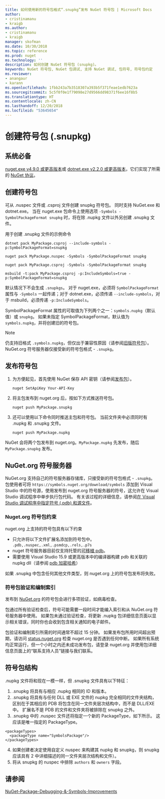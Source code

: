 ```yaml
---
title: 如何使用新的符号包格式“.snupkg”发布 NuGet 符号包 | Microsoft Docs
author:
- cristinamanu
- kraigb
ms.author:
- cristinamanu
- kraigb
manager: skofman
ms.date: 10/30/2018
ms.topic: reference
ms.prod: nuget
ms.technology: ''
description: 如何创建 NuGet 符号包 (snupkg)。
keywords: NuGet 符号包, NuGet 包调试, 支持 NuGet 调试, 包符号, 符号包约定
ms.reviewer:
- anangaur
- karann
ms.openlocfilehash: 1fbb243a7b3518307a393b5f371feae1edb7623a
ms.sourcegitcommit: 5c5f0f0e1f79098e27d9566dd98371f6ee16f8b5
ms.translationtype: HT
ms.contentlocale: zh-CN
ms.lasthandoff: 12/20/2018
ms.locfileid: "53645654"
---
```

# <a name="creating-symbol-packages-snupkg"></a>创建符号包 (.snupkg)

## <a name="prerequisites"></a>系统必备

[nuget.exe v4.9.0 或更高版本](https://www.nuget.org/downloads)或 [dotnet.exe v2.2.0 或更高版本](https://www.microsoft.com/net/download/dotnet-core/2.2)，它们实现了所需的 [NuGet 协议](../api/nuget-protocols.md)。

## <a name="creating-a-symbol-package"></a>创建符号包

可从 .nuspec 文件或 .csproj 文件创建 snupkg 符号包。 同时支持 NuGet.exe 和 dotnet.exe。 当在 nuget.exe 包命令上使用选项 ```-Symbols -SymbolPackageFormat snupkg``` 时，将在除 .nupkg 文件以外另创建 .snupkg 文件。

用于创建 .snupkg 文件的示例命令
```
dotnet pack MyPackage.csproj --include-symbols -p:SymbolPackageFormat=snupkg

nuget pack MyPackage.nuspec -Symbols -SymbolPackageFormat snupkg

nuget pack MyPackage.csproj -Symbols -SymbolPackageFormat snupkg

msbuild -t:pack MyPackage.csproj -p:IncludeSymbols=true -p:SymbolPackageFormat=snupkg
```

默认情况下不会生成 `.snupkgs`。 对于 nuget.exe，必须将 `SymbolPackageFormat` 属性与 `-Symbols` 一起传递；对于 dotnet.exe，必须传递 `--include-symbols`，对于 msbuild，必须传递 `-p:IncludeSymbols`。

SymbolPackageFormat 属性的可取值为下列两个之一：`symbols.nupkg`（默认值）或 `snupkg`。 如果未指定 SymbolPackageFormat，默认值为 `symbols.nupkg`，并将创建旧的符号包。

> [!Note]
> 仍支持旧格式 `.symbols.nupkg`，但仅出于兼容性原因（请参阅[旧版符号包](Symbol-Packages.md)）。 NuGet.org 符号服务器仅接受新的符号包格式 - `.snupkg`。

## <a name="publishing-a-symbol-package"></a>发布符号包

1. 为方便起见，首先使用 NuGet 保存 API 密钥（请参阅[发布包](../create-packages/publish-a-package.md)）。

    ```cli
    nuget SetApiKey Your-API-Key
    ```

1. 将主包发布到 nuget.org 后，按如下方式推送符号包。

    ```cli
    nuget push MyPackage.snupkg
    ```

1. 还可以使用以下命令同时推送主包和符号包。 当前文件夹中必须同时有 .nupkg 和 .snupkg 文件。

    ```cli
    nuget push MyPackage.nupkg
    ```

NuGet 会将两个包发布到 nuget.org。`MyPackage.nupkg` 先发布，随后 `MyPackage.snupkg` 发布。

## <a name="nugetorg-symbol-server"></a>NuGet.org 符号服务器

NuGet.org 支持自己的符号服务器存储库，只接受新的符号包格式 - `.snupkg`。 包使用者可将 `https://symbols.nuget.org/download/symbols` 添加到 Visual Studio 中的符号源，使用发布到 nuget.org 符号服务器的符号，这允许在 Visual Studio 调试程序中单步执行包代码。 有关该过程的详细信息，请参阅[在 Visual Studio 调试程序中指定符号 (.pdb) 和源文件](https://docs.microsoft.com/en-us/visualstudio/debugger/specify-symbol-dot-pdb-and-source-files-in-the-visual-studio-debugger?view=vs-2017)。

### <a name="nugetorg-symbol-package-constraints"></a>Nuget.org 符号包约束

nuget.org 上支持的符号包具有以下约束

- 只允许将以下文件扩展名添加到符号包中。 ```.pdb,.nuspec,.xml,.psmdcp,.rels,.p7s```
- nuget 符号服务器目前仅支持托管的[可移植 pdb](https://github.com/dotnet/corefx/blob/master/src/System.Reflection.Metadata/specs/PortablePdb-Metadata.md)。
- 需要使用 Visual Studio 15.9 或更高版本中的编译器构建 pdb 和关联的 nupkg dll（请参阅 [pdb 加密哈希](https://github.com/dotnet/roslyn/issues/24429)）

如果 .snupkg 中包含任何其他文件类型，则 nuget.org 上的符号包发布将失败。

### <a name="symbol-package-validation-and-indexing"></a>符号包验证和编制索引

发布到 [NuGet.org](https://www.nuget.org/) 的符号包会进行多项验证，如病毒检查。

包通过所有验证检查后，符号可能需要一段时间才能编入索引和从 NuGet.org 符号服务器中使用。 如果包未通过验证检查，将更新 .nupkg 包详细信息页面以显示相关错误，同时你也会收到包含相关通知的电子邮件。

包验证和编制索引所需的时间通常不超过 15 分钟。 如果发布包所用时间超出预期，请访问 [status.nuget.org](https://status.nuget.org/) 检查 nuget.org 是否遇到任何中断。 如果所有系统均正常运行，但一个小时之内还未成功发布包，请登录 nuget.org 并使用包详细信息页面上的“联系支持人员”链接与我们联系。

## <a name="symbol-package-structure"></a>符号包结构

.nupkg 文件将和现在一模一样，但 .snupkg 文件具有以下特征：

1) .snupkg 将具有与相应 .nupkg 相同的 ID 和版本。
2) .snupkg 将具有与任何 DLL 或 EXE 文件的 nupkg 完全相同的文件夹结构，区别在于其相应的 PDB 将包含在同一文件夹层次结构中，而不是 DLL/EXE 中。 扩展名不是 PDB 的文件和文件夹将被排除在 snupkg 之外。
3) .snupkg 中的 .nuspec 文件还将指定一个新的 PackageType，如下所示。 这应该是唯一指定的 PackageType。 
``` 
<packageTypes>
  <packageType name="SymbolsPackage"/>
</packageTypes>
```
4) 如果创建者决定使用自定义 nuspec 来构建其 nupkg 和 snupkg，则 snupkg 应该具有 2 中详细描述的同一文件夹层次结构和文件）。
5) 将从 snupkg 的 nuspec 中排除 ```authors``` 和 ```owners``` 字段。

## <a name="see-also"></a>请参阅

[NuGet-Package-Debugging-&-Symbols-Improvements](https://github.com/NuGet/Home/wiki/NuGet-Package-Debugging-&-Symbols-Improvements)
